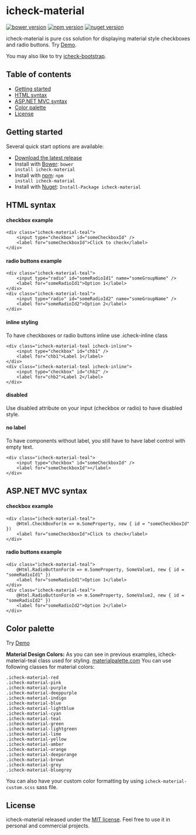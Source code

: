 # icheck-material

<a href="#" target="_blank"><img src="https://img.shields.io/badge/bower-v1.0.0-blue.svg" alt="bower version"></a>
<a href="https://www.npmjs.com/package/icheck-material" target="_blank"><img src="https://img.shields.io/badge/npm-v1.0.0-blue.svg" alt="npm version"></a>
<a href="https://www.nuget.org/packages/icheck-material" target="_blank"><img src="https://img.shields.io/badge/nuget-v1.0.0-blue.svg" alt="nuget version"></a>
<!--[![](https://data.jsdelivr.com/v1/package/npm/icheck-material/badge)](https://www.jsdelivr.com/package/npm/icheck-material)-->

icheck-material is pure css solution for displaying material style checkboxes and radio buttons. Try [Demo](https://bantikyan.github.io/icheck-material/).

You may also like to try [icheck-bootstrap](https://github.com/bantikyan/icheck-bootstrap).

## Table of contents

* <a href="#user-content-getting-started">Getting started</a>
* <a href="#user-content-html-syntax">HTML syntax</a>
* <a href="#user-content-aspnet-mvc-syntax">ASP.NET MVC syntax</a>
* <a href="#user-content-color-schemes">Color palette</a>
* <a href="#user-content-license">License</a>

## Getting started

Several quick start options are available:

* [Download the latest release](https://github.com//bantikyan/icheck-material/archive/1.0.0.zip)
* Install with [Bower](https://bower.io): <code>bower install icheck-material</code>
* Install with [npm](https://www.npmjs.com/package/icheck-material): <code>npm install icheck-material</code>
* Install with [Nuget](https://www.nuget.org/packages/icheck-material/): <code>Install-Package icheck-material</code>
<!--* Use CDN [jsDelivr](https://www.jsdelivr.com/package/npm/icheck-material)-->

## HTML syntax

#### checkbox example

```
<div class="icheck-material-teal">
    <input type="checkbox" id="someCheckboxId" />
    <label for="someCheckboxId">Click to check</label>
</div>
```

#### radio buttons example

```
<div class="icheck-material-teal">
    <input type="radio" id="someRadioId1" name="someGroupName" />
    <label for="someRadioId1">Option 1</label>
</div>
<div class="icheck-material-teal">
    <input type="radio" id="someRadioId2" name="someGroupName" />
    <label for="someRadioId2">Option 2</label>
</div>
```

#### inline styling

To have checkboxes or radio buttons inline use .icheck-inline class

```
<div class="icheck-material-teal icheck-inline">
    <input type="checkbox" id="chb1" />
    <label for="chb1">Label 1</label>
</div>
<div class="icheck-material-teal icheck-inline">
    <input type="checkbox" id="chb2" />
    <label for="chb2">Label 2</label>
</div>
```

#### disabled

Use disabled attribute on your input (checkbox or radio) to have disabled style.

#### no label

To have components without label, you still have to have label control with empty text.

```
<div class="icheck-material-teal">
    <input type="checkbox" id="someCheckboxId" />
    <label for="someCheckboxId"></label>
</div>
```

## ASP.NET MVC syntax

#### checkbox example

```
<div class="icheck-material-teal">
    @Html.CheckBoxFor(m => m.SomeProperty, new { id = "someCheckboxId" })
    <label for="someCheckboxId">Click to check</label>
</div>
```

#### radio buttons example

```
<div class="icheck-material-teal">
    @Html.RadioButtonFor(m => m.SomeProperty, SomeValue1, new { id = "someRadioId1" }) 
    <label for="someRadioId1">Option 1</label>
</div>
<div class="icheck-material-teal">
    @Html.RadioButtonFor(m => m.SomeProperty, SomeValue2, new { id = "someRadioId2" })
    <label for="someRadioId2">Option 2</label>
</div>
```

## Color palette

Try [Demo](https://bantikyan.github.io/icheck-material/)

<b>Material Design Colors:</b> As you can see in previous examples, icheck-material-teal class used for styling. [materialpalette.com](https://www.materialpalette.com/colors)
You can use following classes for material colors:

<code>.icheck-material-red</code><br/>
<code>.icheck-material-pink</code><br/>
<code>.icheck-material-purple</code><br/>
<code>.icheck-material-deeppurple</code><br/>
<code>.icheck-material-indigo</code><br/>
<code>.icheck-material-blue</code><br/>
<code>.icheck-material-lightblue</code><br/>
<code>.icheck-material-cyan</code><br/>
<code>.icheck-material-teal</code><br/>
<code>.icheck-material-green</code><br/>
<code>.icheck-material-lightgreen</code><br/>
<code>.icheck-material-lime</code><br/>
<code>.icheck-material-yellow</code><br/>
<code>.icheck-material-amber</code><br/>
<code>.icheck-material-orange</code><br/>
<code>.icheck-material-deeporange</code><br/>
<code>.icheck-material-brown</code><br/>
<code>.icheck-material-grey</code><br/>
<code>.icheck-material-bluegrey</code><br/>

You can also have your custom color formatting by using <code>icheck-material-custom.scss</code> sass file.


## License

icheck-material released under the [MIT license](https://github.com/bantikyan/icheck-material/blob/master/LICENSE). Feel free to use it in personal and commercial projects.
